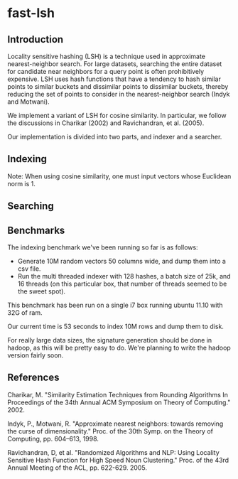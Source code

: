 fast-lsh
========

Introduction
--------------------

Locality sensitive hashing (LSH) is a technique used in approximate nearest-neighbor search.  For large datasets, searching the entire dataset for candidate near neighbors for a query point is often prohibitively expensive.  LSH uses hash functions that have a tendency to hash similar points to similar buckets and dissimilar points to dissimilar buckets, thereby reducing the set of points to consider in the nearest-neighbor search (Indyk and Motwani).

We implement a variant of LSH for cosine similarity.  In particular, we follow the discussions in Charikar (2002) and Ravichandran, et al. (2005).

Our implementation is divided into two parts, and indexer and a searcher.


Indexing
----------------------
Note: When using cosine similarity, one must input vectors whose Euclidean norm is 1.


Searching
----------------------



Benchmarks
----------------------

The indexing benchmark we've been running so far is as follows:

* Generate 10M random vectors 50 columns wide, and dump them into a
  csv file.
* Run the multi threaded indexer with 128 hashes, a batch size of 25k,
  and 16 threads (on this particular box, that number of threads
  seemed to be the sweet spot).

This benchmark has been run on a single i7 box running ubuntu 11.10
with 32G of ram.

Our current time is 53 seconds to index 10M rows and dump them to disk.

For really large data sizes, the signature generation should be done
in hadoop, as this will be pretty easy to do. We're planning to write
the hadoop version fairly soon.

References
----------------------
Charikar, M.  "Similarity Estimation Techniques from
Rounding Algorithms In Proceedings of the 34th Annual
ACM Symposium on Theory of Computing."  2002.

Indyk, P., Motwani, R.  "Approximate nearest neighbors: towards removing the curse of dimensionality."  Proc. of the 30th Symp. on the Theory of Computing, pp. 604–613, 1998.

Ravichandran, D, et al.  "Randomized Algorithms and NLP: Using Locality Sensitive Hash Function for High Speed Noun Clustering."  Proc. of the 43rd Annual Meeting of the ACL, pp. 622-629. 2005.
